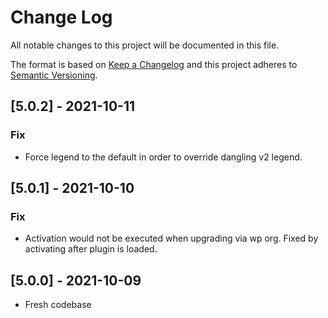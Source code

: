 # Change Log

All notable changes to this project will be documented in this file.

The format is based on [Keep a Changelog](http://keepachangelog.com/)
and this project adheres to [Semantic Versioning](http://semver.org/).

## [5.0.2] - 2021-10-11

### Fix
- Force legend to the default in order to override dangling v2 legend.

## [5.0.1] - 2021-10-10

### Fix
- Activation would not be executed when upgrading via wp org. Fixed by activating after plugin is loaded.

## [5.0.0] - 2021-10-09

- Fresh codebase
